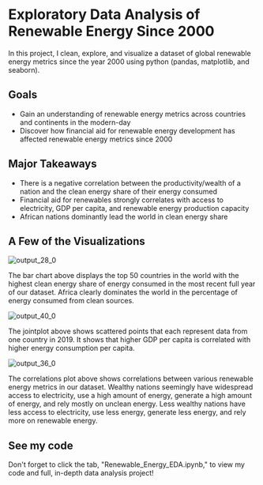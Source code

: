 # Exploratory Data Analysis of Renewable Energy Since 2000
In this project, I clean, explore, and visualize a dataset of global renewable energy metrics since the year 2000 using python (pandas, matplotlib, and seaborn).


## Goals
- Gain an understanding of renewable energy metrics across countries and continents in the modern-day
- Discover how financial aid for renewable energy development has affected renewable energy metrics since 2000


## Major Takeaways
- There is a negative correlation between the productivity/wealth of a nation and the clean energy share of their energy consumed
- Financial aid for renewables strongly correlates with access to electricity, GDP per capita, and renewable energy production capacity
- African nations dominantly lead the world in clean energy share
  
## A Few of the Visualizations
![output_28_0](https://github.com/joeywakeman/renewables/assets/144757059/acb082fd-7a67-4483-9ebb-377d54ac5721)

The bar chart above displays the top 50 countries in the world with the highest clean energy share of energy consumed in the most recent full year of our dataset. Africa clearly dominates the world in the percentage of energy consumed from clean sources. 


![output_40_0](https://github.com/joeywakeman/renewables/assets/144757059/6a487763-a444-475d-b3c6-b780f01e7ea0)


The jointplot above shows scattered points that each represent data from one country in 2019. It shows that higher GDP per capita is correlated with higher energy consumption per capita.

![output_36_0](https://github.com/joeywakeman/renewables/assets/144757059/900704f1-3956-45d9-9324-d82367ca69f4)

The correlations plot above shows correlations between various renewable energy metrics in our dataset. Wealthy nations seemingly have widespread access to electricity, use a high amount of energy, generate a high amount of energy, and rely mostly on unclean energy. Less wealthy nations have less access to electricity, use less energy, generate less energy, and rely more on renewable energy.

## See my code
Don't forget to click the tab, "Renewable_Energy_EDA.ipynb," to view my code and full, in-depth data analysis project!
